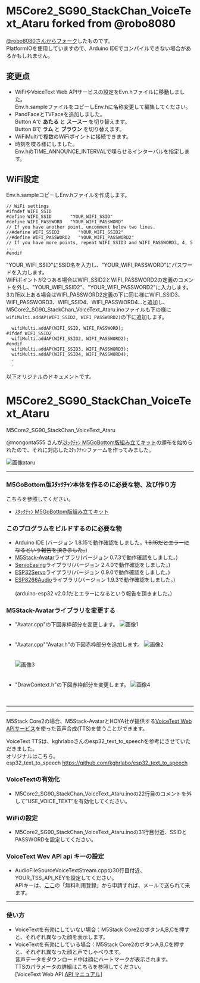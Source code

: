 # M5Core2_SG90_StackChan_VoiceText_Ataru forked from @robo8080

[@robo8080さんからフォーク](https://github.com/robo8080/M5Core2_SG90_StackChan_VoiceText_Ataru)したものです。  
PlatformIOを使用していますので、Arduino IDEでコンパイルできない場合があるかもしれません。  


## 変更点

- WiFiやVoiceText Web APIサービスの設定をEvn.hファイルに移動しました。  
  Env.h.sampleファイルをコピーしEnv.hに名称変更して編集してください。
- PandFaceとTVFaceを追加しました。<br />
  Button Aで __あたる__ と __スースー__ を切り替えます。<br />
  Button Bで __ラム__ と __ブラウン__ を切り替えます。<br />
- WiFiMultiで複数のWiFiポイントに接続できます。
- 時刻を喋る様にしました。<br />
  Env.hのTIME_ANNOUNCE_INTERVALで喋らせるインターバルを指定します。

## WiFi設定

Env.h.sampleコピーしEnv.hファイルを作成します。

```
// WiFi settings
#ifndef WIFI_SSID
#define WIFI_SSID       "YOUR_WIFI_SSID"
#define WIFI_PASSWORD   "YOUR_WIFI_PASSWORD"
// If you have another point, uncomment below two lines.
//#define WIFI_SSID2       "YOUR_WIFI_SSID2"
//#define WIFI_PASSWORD2   "YOUR_WIFI_PASSWORD2"
// If you have more points, repeat WIFI_SSID3 and WIFI_PASSWORD3, 4, 5 ...
#endif
```

"YOUR_WIFI_SSID"にSSID名を入力し、"YOUR_WIFI_PASSWORD"にパスワードを入力します。  
WiFiポイントが2つある場合はWIFI_SSID2とWIFI_PASSWORD2の定義のコメントを外し、"YOUR_WIFI_SSID2"、"YOUR_WIFI_PASSWORD2"に入力します。
3カ所以上ある場合はWIFI_PASSWORD2定義の下に同じ様にWIFI_SSID3、WIFI_PASSWORD3、WIFI_SSID4、WIFI_PASSWORD4...と追加し、M5Core2_SG90_StackChan_VoiceText_Ataru.inoファイルも下の様に```wifiMulti.addAP(WIFI_SSID2, WIFI_PASSWORD2)```の下に追加します。

```
  wifiMulti.addAP(WIFI_SSID, WIFI_PASSWORD);
#ifdef WIFI_SSID2
  wifiMulti.addAP(WIFI_SSID2, WIFI_PASSWORD2);
#endif
  wifiMulti.addAP(WIFI_SSID3, WIFI_PASSWORD3);
  wifiMulti.addAP(WIFI_SSID4, WIFI_PASSWORD4);
  .
  .
```



以下オリジナルのドキュメントです。

# M5Core2_SG90_StackChan_VoiceText_Ataru
M5Core2_SG90_StackChan_VoiceText_Ataru

@mongonta555 さんが[ｽﾀｯｸﾁｬﾝ M5GoBottom版組み立てキット](https://raspberrypi.mongonta.com/about-products-stackchan-m5gobottom-version/ "Title")の頒布を始められたので、それに対応したｽﾀｯｸﾁｬﾝファームを作ってみました。<br>

![画像ataru](images/ataru.png)<br>

---
### M5GoBottom版ｽﾀｯｸﾁｬﾝ本体を作るのに必要な物、及び作り方 ###
こちらを参照してください。<br>
* [ｽﾀｯｸﾁｬﾝ M5GoBottom版組み立てキット](https://raspberrypi.mongonta.com/about-products-stackchan-m5gobottom-version/ "Title")<br>

### このプログラムをビルドするのに必要な物 ###
* Arduino IDE (バージョン 1.8.15で動作確認をしました。~~1.8.16だとエラーになるという報告を頂きました。~~)<br>
* [M5Stack-Avatar](https://github.com/meganetaaan/m5stack-avatar/ "Title")ライブラリ(バージョン 0.7.3で動作確認をしました。)<br>
* [ServoEasing](https://github.com/ArminJo/ServoEasing/ "Title")ライブラリ(バージョン 2.4.0で動作確認をしました。)<br>
* [ESP32Servo](https://github.com/madhephaestus/ESP32Servo/ "Title")ライブラリ(バージョン 0.9.0で動作確認をしました。)<br>
* [ESP8266Audio](https://github.com/earlephilhower/ESP8266Audio/ "Title")ライブラリ(バージョン 1.9.3で動作確認をしました。)<br><br>
(arduino-esp32 v2.0.1だとエラーになるという報告を頂きました。)<br>

### M5Stack-Avatarライブラリを変更する ###
* "Avatar.cpp"の下図赤枠部分を変更します。
![画像1](images/image1.png)<br><br><br>
* "Avatar.cpp""Avatar.h"の下図赤枠部分を追加します。
![画像2](images/image2.png)<br><br><br>
![画像3](images/image3.png)<br><br><br>
* "DrawContext.h"の下図赤枠部分を変更します。
![画像4](images/image4.png)<br><br><br>


---

---

M5Stack Core2の場合、M5Stack-AvatarとHOYA社が提供する[VoiceText Web APIサービス](https://cloud.voicetext.jp/webapi "Title")を使った音声合成(TTS)を使うことができます。


VoiceText TTSは、kghrlaboさんのesp32_text_to_speechを参考にさせていただきました。<br>
オリジナルはこちら。<br>
esp32_text_to_speech <https://github.com/kghrlabo/esp32_text_to_speech><br>

### VoiceTextの有効化 ###
* M5Core2_SG90_StackChan_VoiceText_Ataru.inoの22行目のコメントを外して”USE_VOICE_TEXT”を有効化してください。

### WiFiの設定 ###
* M5Core2_SG90_StackChan_VoiceText_Ataru.inoの31行目付近、SSIDとPASSWORDを設定してください。

### VoiceText Wev API api キーの設定 ###
* AudioFileSourceVoiceTextStream.cppの30行目付近、YOUR_TSS_API_KEYを設定してください。<br>
APIキーは、[ここ](https://cloud.voicetext.jp/webapi/ "Title")の「無料利用登録」から申請すれば、メールで送られて来ます。<br>

---

### 使い方 ###
* VoiceTextを有効にしていない場合：M5Stack Core2のボタンA,B,Cを押すと、それぞれ異なった顔を表示します。　<br>
* VoiceTextを有効にしている場合：M5Stack Core2のボタンA,B,Cを押すと、それぞれ異なった顔と声でしゃべります。　<br>
音声データをダウンロード中は顔にハートマークが表示されます。<br>
TTSのパラメータの詳細はこちらを参照してください。<br>
[VoiceText Web API [API マニュアル](https://cloud.voicetext.jp/webapi/docs/api/ "Title")]
<br><br>

